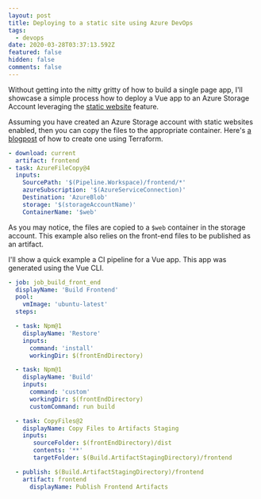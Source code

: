 ```yaml
---
layout: post
title: Deploying to a static site using Azure DevOps
tags:
  - devops
date: 2020-03-28T03:37:13.592Z
featured: false
hidden: false
comments: false
---
```

Without getting into the nitty gritty of how to build a single page app, I'll showcase a simple process how to deploy a Vue app to an Azure Storage Account leveraging the [static website](https://docs.microsoft.com/en-us/azure/storage/blobs/storage-blob-static-website) feature. 

<!--more-->

Assuming you have created an Azure Storage account with static websites enabled, then you can copy the files to the appropriate container. Here's [a blogpost](https://gaunacode.com/creating-an-azure-storage-account-for-static-site-hosting-using-terraform) of how to create one using Terraform.

```yaml
- download: current
  artifact: frontend
- task: AzureFileCopy@4
  inputs:
    SourcePath: '$(Pipeline.Workspace)/frontend/*'
    azureSubscription: '$(AzureServiceConnection)'
    Destination: 'AzureBlob'
    storage: '$(storageAccountName)'
    ContainerName: '$web'
```

As you may notice, the files are copied to a `$web` container in the storage account. This example also relies on the front-end files to be published as an artifact. 

I'll show a quick example a CI pipeline for a Vue app. This app was generated using the Vue CLI.

```yaml
- job: job_build_front_end
  displayName: 'Build Frontend'
  pool: 
    vmImage: 'ubuntu-latest'
  steps: 

  - task: Npm@1
    displayName: 'Restore'
    inputs:
      command: 'install'
      workingDir: $(frontEndDirectory)

  - task: Npm@1
    displayName: 'Build'
    inputs:
      command: 'custom'
      workingDir: $(frontEndDirectory)
      customCommand: run build

  - task: CopyFiles@2
    displayName: Copy Files to Artifacts Staging
    inputs:
       sourceFolder: $(frontEndDirectory)/dist
       contents: '**' 
       targetFolder: $(Build.ArtifactStagingDirectory)/frontend

  - publish: $(Build.ArtifactStagingDirectory)/frontend
    artifact: frontend
      displayName: Publish Frontend Artifacts
```